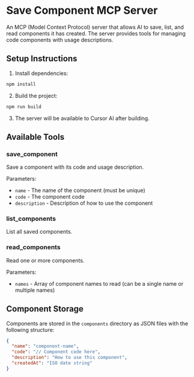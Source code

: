 # Save Component MCP Server

An MCP (Model Context Protocol) server that allows AI to save, list, and read components it has created. The server provides tools for managing code components with usage descriptions.

## Setup Instructions

1. Install dependencies:
```bash
npm install
```

2. Build the project:
```bash
npm run build
```

3. The server will be available to Cursor AI after building.

## Available Tools

### save_component
Save a component with its code and usage description.

Parameters:
- `name` - The name of the component (must be unique)
- `code` - The component code
- `description` - Description of how to use the component

### list_components
List all saved components.

### read_components
Read one or more components.

Parameters:
- `names` - Array of component names to read (can be a single name or multiple names)

## Component Storage

Components are stored in the `components` directory as JSON files with the following structure:
```json
{
  "name": "component-name",
  "code": "// Component code here",
  "description": "How to use this component",
  "createdAt": "ISO date string"
}
``` 